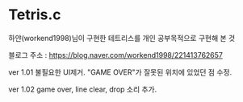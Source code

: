 # Tetris.c

하얀(workend1998)님이 구현한 테트리스를 개인 공부목적으로 구현해 본 것 

블로그 주소 : https://blog.naver.com/workend1998/221413762657

ver 1.01
불필요한 UI제거.
"GAME OVER"가 잘못된 위치에 있었던 점 수정.

ver 1.02
game over, line clear, drop 소리 추가.
